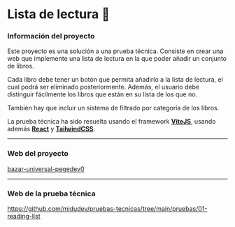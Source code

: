 # Lista de lectura 📘

### Información del proyecto
Este proyecto es una solución a una prueba técnica. Consiste en crear una web que implemente una lista de lectura en la que poder añadir un conjunto de libros.

Cada libro debe tener un botón que permita añadirlo a la lista de lectura, el cual podrá ser eliminado posteriormente. Además, el usuario debe distinguir fácilmente los libros que están en su lista de los que no.

También hay que incluir un sistema de filtrado por categoría de los libros.

La prueba técnica ha sido resuelta usando el framework **[ViteJS](https://vitejs.dev/)**, usando además **[React](https://es.react.dev/)** y **[TailwindCSS](https://tailwindcss.com/)**.

---

### Web del proyecto
[bazar-universal-pegedev0](https://65eccbb1c5414fe931d2ee6d--gilded-rabanadas-c4e544.netlify.app/)

---

### Web de la prueba técnica
https://github.com/midudev/pruebas-tecnicas/tree/main/pruebas/01-reading-list

